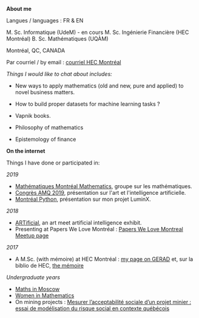 
**About me**

Langues / languages : FR & EN

M. Sc. Informatique (UdeM) - en cours
M. Sc. Ingénierie Financière (HEC Montréal)
B. Sc. Mathématiques (UQÀM)

Montréal, QC, CANADA

Par courriel / by email : [courriel HEC Montréal](mailto:edith.viau@hec.ca)


*Things I would like to chat about includes:*

* New ways to apply mathematics (old and new, pure and applied) to novel business matters.

* How to build proper datasets for machine learning tasks ?

* Vapnik books.

* Philosophy of mathematics

* Epistemology of finance



**On the internet**

Things I have done or participated in:

*2019*
* [Mathématiques Montréal Mathematics](https://www.meetup.com/fr-FR/Mathematiques-Montreal-Mathematics/), groupe sur les mathématiques.
* [Congrès AMQ 2019](http://amq2019.com/index.html), présentation sur l'art et l'intelligence artificielle.
* [Montréal Python](https://montrealpython.org/), présentation sur mon projet LuminX.

*2018*
* [ARTificial](artificial.st), an art meet artificial intelligence exhibit.
* Presenting at Papers We Love Montréal : [Papers We Love Montreal Meetup page](https://www.meetup.com/Papers-We-Love-Montreal/events/252088848/)

*2017*
* A M.Sc. (with mémoire) at HEC Montréal : [my page on GERAD](https://www.gerad.ca/en/people/edith-viau) et, sur la biblio de HEC, [the mémoire](http://biblos.hec.ca/biblio/memoires/m63006.pdf)

*Undergraduate years*
* [Maths in Moscow](https://cms.math.ca/Scholarships/Moscow/)
* [Women in Mathematics](http://quartierlibre.ca/briser-un-cercle-vicieux/)
* On mining projects : [Mesurer l’acceptabilité sociale d’un projet minier : essai de modélisation du risque social en contexte québécois](https://www.erudit.org/en/journals/vertigo/2015-v15-n3-vertigo02438/1035874ar/)
